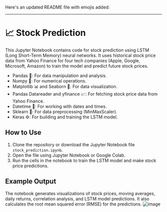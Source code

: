 Here's an updated README file with emojis added:

---

# 📈 Stock Prediction

This Jupyter Notebook contains code for stock prediction using LSTM (Long Short-Term Memory) neural networks. It uses historical stock price data from Yahoo Finance for four tech companies (Apple, Google, Microsoft, Amazon) to train the model and predict future stock prices.

- Pandas 🐼: For data manipulation and analysis.
- Numpy 🔢: For numerical operations.
- Matplotlib 📊 and Seaborn 🌊: For data visualization.
- Pandas Datareader and yfinance 📈: For fetching stock price data from Yahoo Finance.
- Datetime 📅: For working with dates and times.
- Sklearn 🧮: For data preprocessing (MinMaxScaler).
- Keras ⚙️: For building and training the LSTM model.

## How to Use

1. Clone the repository or download the Jupyter Notebook file `stock_prediction.ipynb`.
2. Open the file using Jupyter Notebook or Google Colab.
3. Run the cells in the notebook to train the LSTM model and make stock price predictions.

## Example Output

The notebook generates visualizations of stock prices, moving averages, daily returns, correlation analysis, and LSTM model predictions. It also calculates the root mean squared error (RMSE) for the predictions.
![image](https://github.com/dharshii-22/Data_Science_Projects/assets/110839215/6cc4fd08-ed33-456a-a284-ecea5680794d)
